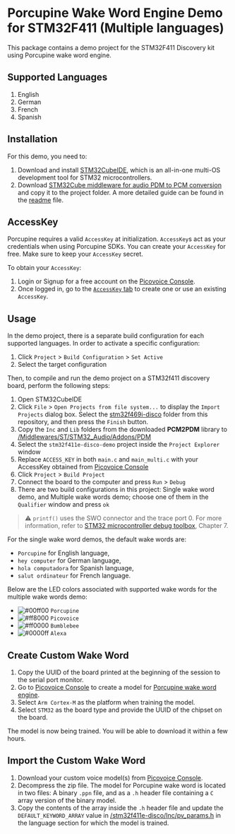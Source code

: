 
# Porcupine Wake Word Engine Demo for STM32F411 (Multiple languages)

This package contains a demo project for the STM32F411 Discovery kit using Porcupine wake word engine. 

## Supported Languages

1. English
2. German
3. French
4. Spanish

## Installation

For this demo, you need to: 
1. Download and install [STM32CubeIDE](https://www.st.com/en/development-tools/stm32cubeide.html), which is an all-in-one multi-OS development tool for STM32 microcontrollers.
1. Download [STM32Cube middleware for audio PDM to PCM conversion](https://www.st.com/en/licensed-software/audiopdm-mw.html) and copy it to the project folder. A more detailed guide can be found in the [readme](./stm32f411e-disco/Middlewares/ST/STM32_Audio/Addons/PDM/readme.txt) file.

## AccessKey

Porcupine requires a valid `AccessKey` at initialization. `AccessKey`s act as your credentials when using Porcupine SDKs.
You can create your `AccessKey` for free. Make sure to keep your `AccessKey` secret.

To obtain your `AccessKey`:
1. Login or Signup for a free account on the [Picovoice Console](https://picovoice.ai/console/).
2. Once logged in, go to the [`AccessKey` tab](https://console.picovoice.ai/access_key) to create one or use an existing `AccessKey`.

## Usage

In the demo project, there is a separate build configuration for each supported languages. In order to activate a specific configuration:

1. Click `Project` > `Build Configuration` > `Set Active`
2. Select the target configuration

Then, to compile and run the demo project on a STM32f411 discovery board, perform the following steps:

1. Open STM32CubeIDE
2. Click `File` > `Open Projects from file system...` to display the `Import Projects` dialog box. Select the [stm32f469i-disco](./stm32f411e-disco) folder from this repository, and then press the `Finish` button.
3. Copy the `Inc` and `Lib` folders from the downloaded **PCM2PDM** library to [/Middlewares/ST/STM32_Audio/Addons/PDM](./stm32f411e-disco/Middlewares/ST/STM32_Audio/Addons/PDM)
4. Select the `stm32f411e-disco-demo` project inside the `Project Explorer` window
5. Replace `ACCESS_KEY` in both `main.c` and `main_multi.c` with your AccessKey obtained from [Picovoice Console](https://picovoice.ai/console/)
5. Click `Project` > `Build Project`
6. Connect the board to the computer and press `Run` > `Debug`
7. There are two build configurations in this project: Single wake word demo, and Multiple wake words demo; choose one of them in the `Qualifier` window and press `ok`

> :warning: `printf()` uses the SWO connector and the trace port 0. For more information, refer to [STM32 microcontroller debug toolbox](https://www.st.com/resource/en/application_note/dm00354244-stm32-microcontroller-debug-toolbox-stmicroelectronics.pdf), Chapter 7.

For the single wake word demos, the default wake words are:

- `Porcupine` for English language,
- `hey computer` for German language,
- `hola computadora` for Spanish language,
- `salut ordinateur` for French language.

Below are the LED colors associated with supported wake words for the multiple wake words demo:

- ![#00ff00](https://via.placeholder.com/15/00ff00/000000?text=+) `Porcupine`
- ![#ff8000](https://via.placeholder.com/15/ff8000/000000?text=+) `Picovoice`
- ![#ff0000](https://via.placeholder.com/15/ff0000/000000?text=+) `Bumblebee`
- ![#0000ff](https://via.placeholder.com/15/0000ff/000000?text=+) `Alexa`

## Create Custom Wake Word

1. Copy the UUID of the board printed at the beginning of the session to the serial port monitor.
2. Go to [Picovoice Console](https://console.picovoice.ai/) to create a model for [Porcupine wake word engine](https://picovoice.ai/docs/quick-start/console-porcupine/).
3. Select `Arm Cortex-M` as the platform when training the model.
4. Select `STM32` as the board type and provide the UUID of the chipset on the board.

The model is now being trained. You will be able to download it within a few hours.

## Import the Custom Wake Word

1. Download your custom voice model(s) from [Picovoice Console](https://console.picovoice.ai/).
2. Decompress the zip file. The model for Porcupine wake word is located in two files: A binary `.ppn` file, and as a `.h` header file containing a `C` array version of the binary model.
3. Copy the contents of the array inside the `.h` header file and update the `DEFAULT_KEYWORD_ARRAY` value in [/stm32f411e-disco/Inc/pv_params.h](./stm32f411e-disco/Inc/pv_params.h) in the language section for which the model is trained.
